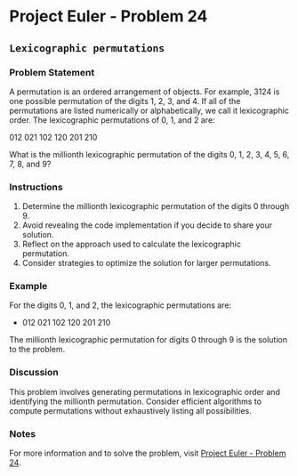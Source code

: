 # Project Euler - Problem 24

## `Lexicographic permutations`

### Problem Statement

A permutation is an ordered arrangement of objects. For example, 3124 is one possible permutation of the digits 1, 2, 3, and 4. If all of the permutations are listed numerically or alphabetically, we call it lexicographic order. The lexicographic permutations of 0, 1, and 2 are:

012   021   102   120   201   210

What is the millionth lexicographic permutation of the digits 0, 1, 2, 3, 4, 5, 6, 7, 8, and 9?

### Instructions

1. Determine the millionth lexicographic permutation of the digits 0 through 9.
2. Avoid revealing the code implementation if you decide to share your solution.
3. Reflect on the approach used to calculate the lexicographic permutation.
4. Consider strategies to optimize the solution for larger permutations.

### Example

For the digits 0, 1, and 2, the lexicographic permutations are:
- 012   021   102   120   201   210

The millionth lexicographic permutation for digits 0 through 9 is the solution to the problem.

### Discussion

This problem involves generating permutations in lexicographic order and identifying the millionth permutation. Consider efficient algorithms to compute permutations without exhaustively listing all possibilities.

### Notes

For more information and to solve the problem, visit [Project Euler - Problem 24](https://projecteuler.net/problem=24).

